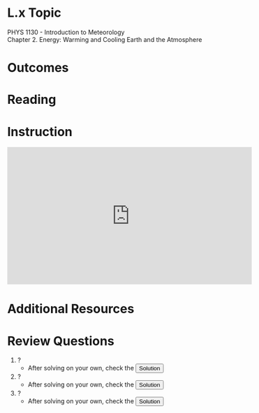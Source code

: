 <head>
<script src="https://polyfill.io/v3/polyfill.min.js?features=es6"></script>
<script id="MathJax-script" async src="https://cdn.jsdelivr.net/npm/mathjax@3/es5/tex-mml-chtml.js"></script>
</head>

# L.x Topic
PHYS 1130 - Introduction to Meteorology<br>
Chapter 2. Energy: Warming and Cooling Earth and the Atmosphere

# Outcomes

# Reading

# Instruction
<iframe width="560" height="315" src="https://www.youtube.com/embed/FQ7dvzGnbU0?si=BAf3fV7qbgcHZOe6" title="YouTube video player" frameborder="0" allow="accelerometer; autoplay; clipboard-write; encrypted-media; gyroscope; picture-in-picture; web-share" referrerpolicy="strict-origin-when-cross-origin" allowfullscreen></iframe>

# Additional Resources

# Review Questions
1. ?
    * After solving on your own, check the <button popovertarget="Question_1">Solution</button>
2. ?
    * After solving on your own, check the <button popovertarget="Question_2">Solution</button>
3. ?
    * After solving on your own, check the <button popovertarget="Question_3">Solution</button>

<div popover id="Question_1">

## Question 1.1.1
1. ?

<center><button popovertarget="Question_1" popovertargetaction="hide">Close</button></center>
</div>

<div popover id="Question_2">

## Question 1.1.2
2. ?

<center><button popovertarget="Question_2" popovertargetaction="hide">Close</button></center>
</div>

<div popover id="Question_3">

## Question 1.1.3
3. ?

<center><button popovertarget="Question_3" popovertargetaction="hide">Close</button></center>
</div>